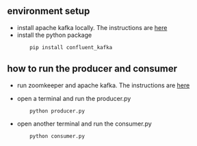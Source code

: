 ## environment setup
- install apache kafka locally. The instructions are [here](https://kafka.apache.org/quickstart)
- install the python package
    ```bash
        pip install confluent_kafka
    ```
## how to run the producer and consumer
- run zoomkeeper and apache kafka. The instructions are [here](https://kafka.apache.org/quickstart)

- open a terminal and run the producer.py
    ```bash
        python producer.py
    ```

- open another terminal and run the consumer.py
    ```bash
        python consumer.py
    ```
